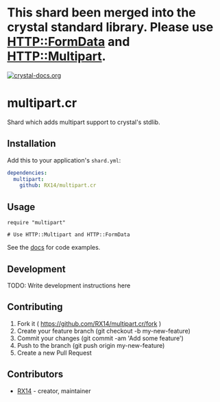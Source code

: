 # This shard been merged into the crystal standard library. Please use [HTTP::FormData](https://crystal-lang.org/api/latest/HTTP/FormData.html) and [HTTP::Multipart](https://crystal-lang.org/api/latest/HTTP/Multipart.html).

[![crystal-docs.org](https://crystal-docs.org/badge.svg?style=flat-square)](https://crystal-docs.org/RX14/multipart.cr)

# multipart.cr

Shard which adds multipart support to crystal's stdlib.

## Installation

Add this to your application's `shard.yml`:

```yaml
dependencies:
  multipart:
    github: RX14/multipart.cr
```

## Usage

```crystal
require "multipart"

# Use HTTP::Multipart and HTTP::FormData
```

See the [docs](https://crystal-docs.org/RX14/multipart.cr) for code examples.

## Development

TODO: Write development instructions here

## Contributing

1. Fork it ( https://github.com/RX14/multipart.cr/fork )
2. Create your feature branch (git checkout -b my-new-feature)
3. Commit your changes (git commit -am 'Add some feature')
4. Push to the branch (git push origin my-new-feature)
5. Create a new Pull Request

## Contributors

- [RX14](https://github.com/RX14) - creator, maintainer
